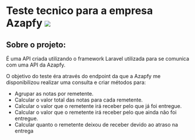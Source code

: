 # Teste tecnico para a empresa Azapfy <img src="https://www.azapfy.com.br/wp-content/uploads/2020/08/NOVA-LOGO-AZAPFY_03.png">

## Sobre o projeto:
<p>É uma API criada utilizando o framework Laravel utilizada para se comunica com uma API da Azapfy.</p>
<p>O objetivo do teste éra através do endpoint da que a Azapfy me disponibilizou realizar uma consulta e criar métodos para:</p>
<ul>
<li>Agrupar as notas por remetente.</li>
<li>Calcular o valor total das notas para cada remetente.</li>
<li>Calcular o valor que o remetente irá receber pelo que já foi entregue.</li>
<li>Calcular o valor que o remetente irá receber pelo que ainda não foi entregue.</li>
<li>Calcular quanto o remetente deixou de receber devido ao atraso na entrega</li>
</ul>
